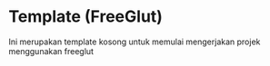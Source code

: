# Template (FreeGlut)

Ini merupakan template kosong untuk memulai mengerjakan projek menggunakan freeglut
